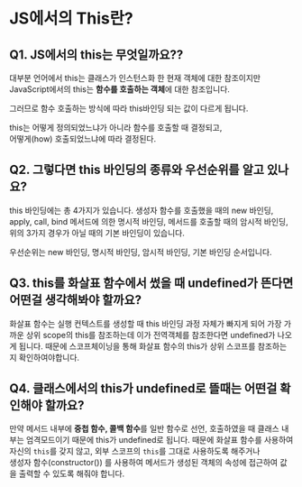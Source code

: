 # JS에서의 This란?

## Q1. JS에서의 this는 무엇일까요??

대부분 언어에서 this는 클래스가 인스턴스화 한 현재 객체에 대한 참조이지만 JavaScript에서의 this는 **함수를 호출하는 객체**에 대한 참조입니다.

그러므로 함수 호출하는 방식에 따라 this바인딩 되는 값이 다르게 됩니다.

this는 어떻게 정의되었느냐가 아니라 함수를 호출할 때 결정되고,  
어떻게(how) 호출되었느냐에 따라 결정된다.

## Q2. 그렇다면 this 바인딩의 종류와 우선순위를 알고 있나요?

this 바인딩에는 총 4가지가 있습니다. 생성자 함수를 호출했을 때의 new 바인딩, apply, call, bind 메서드에 의한 명시적 바인딩, 메서드를 호출할 때의 암시적 바인딩, 위의 3가지 경우가 아닐 때의 기본 바인딩이 있습니다.

우선순위는 new 바인딩, 명시적 바인딩, 암시적 바인딩, 기본 바인딩 순서입니다.

## Q3. this를 화살표 함수에서 썼을 때 undefined가 뜬다면 어떤걸 생각해봐야 할까요?

화살표 함수는 실행 컨텍스트를 생성할 때 this 바인딩 과정 자체가 빠지게 되어 가장 가까운 상위 scope의 this를 참조하는데 이가 전역객체를 참조한다면 undefined가 나오게 됩니다.
때문에 스코프체이닝을 통해 화살표 함수의 this가 상위 스코프를 참조하는지 확인하여야합니다.

## Q4. 클래스에서의 this가 undefined로 뜰때는 어떤걸 확인해야 할까요?

만약 메서드 내부에 **중첩 함수, 콜백 함수**를 일반 함수로 선언, 호출하였을 때 클래스 내부는 엄격모드이기 때문에 this가 undefined로 됩니다. 때문에 화살표 함수를 사용하여 자신의 `this`를 갖지 않고, 외부 스코프의 `this`를 그대로 사용하도록 해주거나  
생성자 함수(constructor()) 를 사용하여 메서드가 생성된 객체의 속성에 접근하여 값을 출력할 수 있도록 해줘야 합니다.
